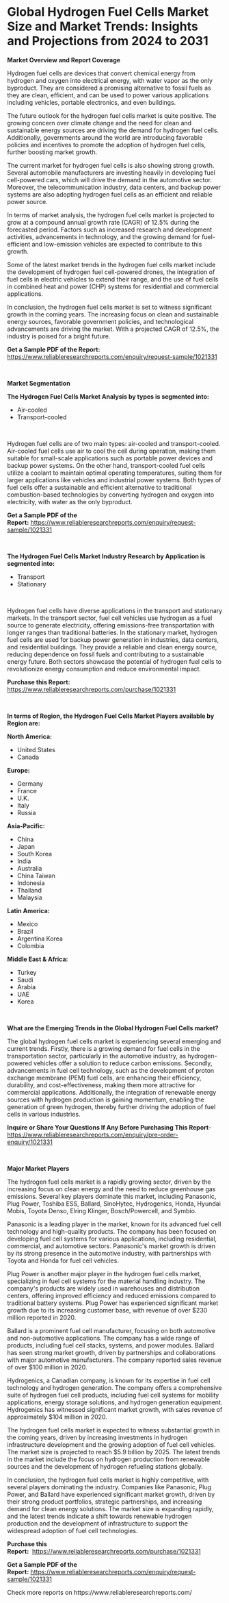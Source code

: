 <p><h1>Global Hydrogen Fuel Cells Market Size and Market Trends: Insights and Projections from 2024 to 2031</h1></p><p><strong>Market Overview and Report Coverage</strong></p>
<p><p>Hydrogen fuel cells are devices that convert chemical energy from hydrogen and oxygen into electrical energy, with water vapor as the only byproduct. They are considered a promising alternative to fossil fuels as they are clean, efficient, and can be used to power various applications including vehicles, portable electronics, and even buildings.</p><p>The future outlook for the hydrogen fuel cells market is quite positive. The growing concern over climate change and the need for clean and sustainable energy sources are driving the demand for hydrogen fuel cells. Additionally, governments around the world are introducing favorable policies and incentives to promote the adoption of hydrogen fuel cells, further boosting market growth.</p><p>The current market for hydrogen fuel cells is also showing strong growth. Several automobile manufacturers are investing heavily in developing fuel cell-powered cars, which will drive the demand in the automotive sector. Moreover, the telecommunication industry, data centers, and backup power systems are also adopting hydrogen fuel cells as an efficient and reliable power source.</p><p>In terms of market analysis, the hydrogen fuel cells market is projected to grow at a compound annual growth rate (CAGR) of 12.5% during the forecasted period. Factors such as increased research and development activities, advancements in technology, and the growing demand for fuel-efficient and low-emission vehicles are expected to contribute to this growth.</p><p>Some of the latest market trends in the hydrogen fuel cells market include the development of hydrogen fuel cell-powered drones, the integration of fuel cells in electric vehicles to extend their range, and the use of fuel cells in combined heat and power (CHP) systems for residential and commercial applications.</p><p>In conclusion, the hydrogen fuel cells market is set to witness significant growth in the coming years. The increasing focus on clean and sustainable energy sources, favorable government policies, and technological advancements are driving the market. With a projected CAGR of 12.5%, the industry is poised for a bright future.</p></p>
<p><strong>Get a Sample PDF of the Report:</strong> <a href="https://www.reliableresearchreports.com/enquiry/request-sample/1021331">https://www.reliableresearchreports.com/enquiry/request-sample/1021331</a></p>
<p>&nbsp;</p>
<p><strong>Market Segmentation</strong></p>
<p><strong>The Hydrogen Fuel Cells Market Analysis by types is segmented into:</strong></p>
<p><ul><li>Air-cooled</li><li>Transport-cooled</li></ul></p>
<p>&nbsp;</p>
<p><p>Hydrogen fuel cells are of two main types: air-cooled and transport-cooled. Air-cooled fuel cells use air to cool the cell during operation, making them suitable for small-scale applications such as portable power devices and backup power systems. On the other hand, transport-cooled fuel cells utilize a coolant to maintain optimal operating temperatures, suiting them for larger applications like vehicles and industrial power systems. Both types of fuel cells offer a sustainable and efficient alternative to traditional combustion-based technologies by converting hydrogen and oxygen into electricity, with water as the only byproduct.</p></p>
<p><strong>Get a Sample PDF of the Report:</strong>&nbsp;<a href="https://www.reliableresearchreports.com/enquiry/request-sample/1021331">https://www.reliableresearchreports.com/enquiry/request-sample/1021331</a></p>
<p>&nbsp;</p>
<p><strong>The Hydrogen Fuel Cells Market Industry Research by Application is segmented into:</strong></p>
<p><ul><li>Transport</li><li>Stationary</li></ul></p>
<p>&nbsp;</p>
<p><p>Hydrogen fuel cells have diverse applications in the transport and stationary markets. In the transport sector, fuel cell vehicles use hydrogen as a fuel source to generate electricity, offering emissions-free transportation with longer ranges than traditional batteries. In the stationary market, hydrogen fuel cells are used for backup power generation in industries, data centers, and residential buildings. They provide a reliable and clean energy source, reducing dependence on fossil fuels and contributing to a sustainable energy future. Both sectors showcase the potential of hydrogen fuel cells to revolutionize energy consumption and reduce environmental impact.</p></p>
<p><strong>Purchase this Report:</strong>&nbsp; <a href="https://www.reliableresearchreports.com/purchase/1021331">https://www.reliableresearchreports.com/purchase/1021331</a></p>
<p>&nbsp;</p>
<p><strong>In terms of Region, the Hydrogen Fuel Cells Market Players available by Region are:</strong></p>
<p>
    <p> <strong> North America: </strong>
        <ul>
            <li>United States</li>
            <li>Canada</li>
        </ul>
        </p> 
    <p> <strong> Europe: </strong>
        <ul>
            <li>Germany</li>
            <li>France</li>
            <li>U.K.</li>
            <li>Italy</li>
            <li>Russia</li>
        </ul>
        </p> 
    <p> <strong> Asia-Pacific: </strong>
        <ul>
            <li>China</li>
            <li>Japan</li>
            <li>South Korea</li>
            <li>India</li>
            <li>Australia</li>
            <li>China Taiwan</li>
            <li>Indonesia</li>
            <li>Thailand</li>
            <li>Malaysia</li>
        </ul>
        </p> 
    <p> <strong> Latin America: </strong>
        <ul>
            <li>Mexico</li>
            <li>Brazil</li>
            <li>Argentina Korea</li>
            <li>Colombia</li>
        </ul>
        </p> 
    <p> <strong> Middle East & Africa: </strong>
        <ul>
            <li>Turkey</li>
            <li>Saudi</li>
            <li>Arabia</li>
            <li>UAE</li>
            <li>Korea</li>
        </ul>
    </p>
    </p>
<p>&nbsp;</p>
<p><strong>What are the Emerging Trends in the Global Hydrogen Fuel Cells market?</strong></p>
<p><p>The global hydrogen fuel cells market is experiencing several emerging and current trends. Firstly, there is a growing demand for fuel cells in the transportation sector, particularly in the automotive industry, as hydrogen-powered vehicles offer a solution to reduce carbon emissions. Secondly, advancements in fuel cell technology, such as the development of proton exchange membrane (PEM) fuel cells, are enhancing their efficiency, durability, and cost-effectiveness, making them more attractive for commercial applications. Additionally, the integration of renewable energy sources with hydrogen production is gaining momentum, enabling the generation of green hydrogen, thereby further driving the adoption of fuel cells in various industries.</p></p>
<p><strong>Inquire or Share Your Questions If Any Before Purchasing This Report</strong>- <a href="https://www.reliableresearchreports.com/enquiry/pre-order-enquiry/1021331">https://www.reliableresearchreports.com/enquiry/pre-order-enquiry/1021331</a></p>
<p>&nbsp;</p>
<p><strong>Major Market Players</strong></p>
<p><p>The hydrogen fuel cells market is a rapidly growing sector, driven by the increasing focus on clean energy and the need to reduce greenhouse gas emissions. Several key players dominate this market, including Panasonic, Plug Power, Toshiba ESS, Ballard, SinoHytec, Hydrogenics, Honda, Hyundai Mobis, Toyota Denso, Elring Klinger, Bosch/Powercell, and Symbio.</p><p>Panasonic is a leading player in the market, known for its advanced fuel cell technology and high-quality products. The company has been focused on developing fuel cell systems for various applications, including residential, commercial, and automotive sectors. Panasonic's market growth is driven by its strong presence in the automotive industry, with partnerships with Toyota and Honda for fuel cell vehicles.</p><p>Plug Power is another major player in the hydrogen fuel cells market, specializing in fuel cell systems for the material handling industry. The company's products are widely used in warehouses and distribution centers, offering improved efficiency and reduced emissions compared to traditional battery systems. Plug Power has experienced significant market growth due to its increasing customer base, with revenue of over $230 million reported in 2020.</p><p>Ballard is a prominent fuel cell manufacturer, focusing on both automotive and non-automotive applications. The company has a wide range of products, including fuel cell stacks, systems, and power modules. Ballard has seen strong market growth, driven by partnerships and collaborations with major automotive manufacturers. The company reported sales revenue of over $100 million in 2020.</p><p>Hydrogenics, a Canadian company, is known for its expertise in fuel cell technology and hydrogen generation. The company offers a comprehensive suite of hydrogen fuel cell products, including fuel cell systems for mobility applications, energy storage solutions, and hydrogen generation equipment. Hydrogenics has witnessed significant market growth, with sales revenue of approximately $104 million in 2020.</p><p>The hydrogen fuel cells market is expected to witness substantial growth in the coming years, driven by increasing investments in hydrogen infrastructure development and the growing adoption of fuel cell vehicles. The market size is projected to reach $5.9 billion by 2025. The latest trends in the market include the focus on hydrogen production from renewable sources and the development of hydrogen refueling stations globally.</p><p>In conclusion, the hydrogen fuel cells market is highly competitive, with several players dominating the industry. Companies like Panasonic, Plug Power, and Ballard have experienced significant market growth, driven by their strong product portfolios, strategic partnerships, and increasing demand for clean energy solutions. The market size is expanding rapidly, and the latest trends indicate a shift towards renewable hydrogen production and the development of infrastructure to support the widespread adoption of fuel cell technologies.</p></p>
<p><strong>Purchase this Report:</strong>&nbsp;&nbsp;<a href="https://www.reliableresearchreports.com/purchase/1021331">https://www.reliableresearchreports.com/purchase/1021331</a></p>
<p></p>
<p><strong>Get a Sample PDF of the Report:</strong>&nbsp;<a href="https://www.reliableresearchreports.com/enquiry/request-sample/1021331">https://www.reliableresearchreports.com/enquiry/request-sample/1021331</a></p>
<p>Check more reports on https://www.reliableresearchreports.com/</p>